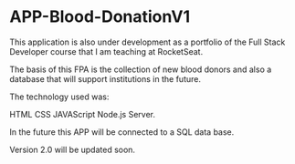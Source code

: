 # APP-Blood-DonationV1

This application is also under development as a portfolio of the Full Stack Developer course that I am teaching at RocketSeat. 


The basis of this FPA is the collection of new blood donors and also a database that will support institutions in the future. 

The technology used was:

HTML
CSS
JAVAScript 
Node.js
Server. 

In the future this APP will be connected to a SQL data base. 

Version 2.0 will be updated soon.
